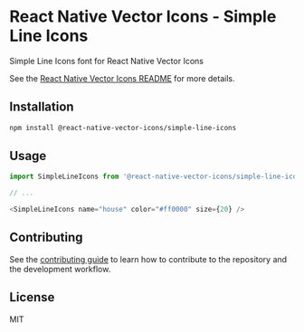 # React Native Vector Icons - Simple Line Icons

Simple Line Icons font for React Native Vector Icons

See the [React Native Vector Icons README](../../README.md) for more details.

## Installation

```sh
npm install @react-native-vector-icons/simple-line-icons
```

## Usage

```js
import SimpleLineIcons from '@react-native-vector-icons/simple-line-icons';

// ...

<SimpleLineIcons name="house" color="#ff0000" size={20} />
```

## Contributing

See the [contributing guide](../../CONTRIBUTING.md) to learn how to contribute to the repository and the development workflow.

## License

MIT
